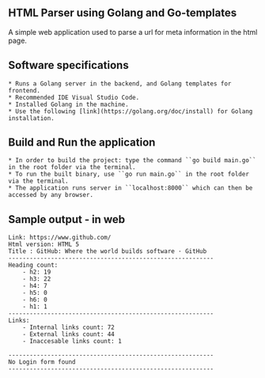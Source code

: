 ## HTML Parser using Golang and Go-templates

A simple web application used to parse a url for meta information in the html page.

## Software specifications
    * Runs a Golang server in the backend, and Golang templates for frontend.
	* Recommended IDE Visual Studio Code.
    * Installed Golang in the machine. 
    * Use the following [link](https://golang.org/doc/install) for Golang installation.

## Build and Run the application
	* In order to build the project: type the command ``go build main.go`` in the root folder via the terminal.
	* To run the built binary, use ``go run main.go`` in the root folder via the terminal.
    * The application runs server in ``localhost:8000`` which can then be accessed by any browser.

## Sample output - in web

    Link: https://www.github.com/
    Html version: HTML 5
    Title : GitHub: Where the world builds software · GitHub
    ----------------------------------------------------------
    Heading count:
        - h2: 19
        - h3: 22
        - h4: 7
        - h5: 0
        - h6: 0
        - h1: 1
    ----------------------------------------------------------
    Links:
        - Internal links count: 72
        - External links count: 44
        - Inaccesable links count: 1
    
    ----------------------------------------------------------
    No Login form found
    ----------------------------------------------------------